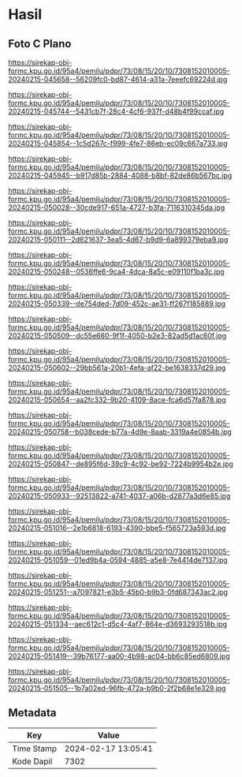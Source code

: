 # Hasil

## Foto C Plano

https://sirekap-obj-formc.kpu.go.id/95a4/pemilu/pdpr/73/08/15/20/10/7308152010005-20240215-045658--56209fc0-bd87-4614-a31a-7eeefc69224d.jpg

https://sirekap-obj-formc.kpu.go.id/95a4/pemilu/pdpr/73/08/15/20/10/7308152010005-20240215-045744--5431cb7f-28c4-4cf6-937f-d48b4f99ccaf.jpg

https://sirekap-obj-formc.kpu.go.id/95a4/pemilu/pdpr/73/08/15/20/10/7308152010005-20240215-045854--1c5d267c-f999-4fe7-86eb-ec09c667a733.jpg

https://sirekap-obj-formc.kpu.go.id/95a4/pemilu/pdpr/73/08/15/20/10/7308152010005-20240215-045945--b917d85b-2884-4088-b8bf-82de86b567bc.jpg

https://sirekap-obj-formc.kpu.go.id/95a4/pemilu/pdpr/73/08/15/20/10/7308152010005-20240215-050028--30cde917-651a-4727-b3fa-7116310345da.jpg

https://sirekap-obj-formc.kpu.go.id/95a4/pemilu/pdpr/73/08/15/20/10/7308152010005-20240215-050111--2d621637-3ea5-4d67-b9d9-6a899379eba9.jpg

https://sirekap-obj-formc.kpu.go.id/95a4/pemilu/pdpr/73/08/15/20/10/7308152010005-20240215-050248--0536ffe6-9ca4-4dca-8a5c-e09110f1ba3c.jpg

https://sirekap-obj-formc.kpu.go.id/95a4/pemilu/pdpr/73/08/15/20/10/7308152010005-20240215-050339--de754ded-7d09-452c-ae31-ff267f185889.jpg

https://sirekap-obj-formc.kpu.go.id/95a4/pemilu/pdpr/73/08/15/20/10/7308152010005-20240215-050509--dc55e660-9f1f-4050-b2e3-82ad5d1ac60f.jpg

https://sirekap-obj-formc.kpu.go.id/95a4/pemilu/pdpr/73/08/15/20/10/7308152010005-20240215-050602--29bb561a-20b1-4efa-af22-be1638337d29.jpg

https://sirekap-obj-formc.kpu.go.id/95a4/pemilu/pdpr/73/08/15/20/10/7308152010005-20240215-050654--aa2fc332-9b20-4109-8ace-fca6d57fa878.jpg

https://sirekap-obj-formc.kpu.go.id/95a4/pemilu/pdpr/73/08/15/20/10/7308152010005-20240215-050758--b038cede-b77a-4d9e-8aab-3319a4e0854b.jpg

https://sirekap-obj-formc.kpu.go.id/95a4/pemilu/pdpr/73/08/15/20/10/7308152010005-20240215-050847--de895f6d-39c9-4c92-be92-7224b9954b2e.jpg

https://sirekap-obj-formc.kpu.go.id/95a4/pemilu/pdpr/73/08/15/20/10/7308152010005-20240215-050933--92513822-a741-4037-a06b-d2877a3d6e85.jpg

https://sirekap-obj-formc.kpu.go.id/95a4/pemilu/pdpr/73/08/15/20/10/7308152010005-20240215-051016--2e1b6818-6193-4390-bbe5-f565723a593d.jpg

https://sirekap-obj-formc.kpu.go.id/95a4/pemilu/pdpr/73/08/15/20/10/7308152010005-20240215-051059--01ed9b4a-0594-4885-a5e8-7e4414de7137.jpg

https://sirekap-obj-formc.kpu.go.id/95a4/pemilu/pdpr/73/08/15/20/10/7308152010005-20240215-051251--a7097821-e3b5-45b0-b9b3-0fd687343ac2.jpg

https://sirekap-obj-formc.kpu.go.id/95a4/pemilu/pdpr/73/08/15/20/10/7308152010005-20240215-051334--aec612c1-d5c4-4af7-864e-d3693293518b.jpg

https://sirekap-obj-formc.kpu.go.id/95a4/pemilu/pdpr/73/08/15/20/10/7308152010005-20240215-051419--39b76177-aa00-4b98-ac04-bb6c85ed6809.jpg

https://sirekap-obj-formc.kpu.go.id/95a4/pemilu/pdpr/73/08/15/20/10/7308152010005-20240215-051505--1b7a02ed-96fb-472a-b9b0-2f2b68e1e329.jpg


## Metadata

| Key        | Value               |
| ---------- | ------------------- |
| Time Stamp | 2024-02-17 13:05:41 |
| Kode Dapil | 7302                |



